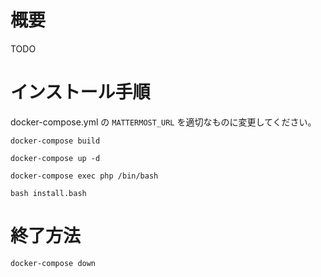 # 概要
TODO

# インストール手順

docker-compose.yml の `MATTERMOST_URL` を適切なものに変更してください。


```
docker-compose build
```

```
docker-compose up -d
```

```
docker-compose exec php /bin/bash
```

```
bash install.bash
```

# 終了方法

```
docker-compose down
```